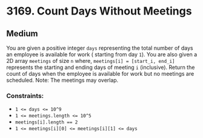 # 3169. Count Days Without Meetings

## Medium

You are given a positive integer `days` representing the total number of days an employee is available for work (
starting from day `1`). You are also given a 2D array `meetings` of size `n` where, `meetings[i] = [start_i, end_i]`
represents the starting and ending days of meeting `i` (inclusive). Return the count of days when the employee is
available for work but no meetings are scheduled. Note: The meetings may overlap.

### Constraints:

- `1 <= days <= 10^9`
- `1 <= meetings.length <= 10^5`
- `meetings[i].length == 2`
- `1 <= meetings[i][0] <= meetings[i][1] <= days`
